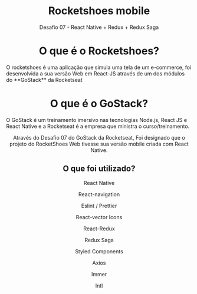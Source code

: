  <h1 align="center">Rocketshoes mobile</h1>
 <p align="center">Desafio 07 - React Native + Redux + Redux Saga</p>
 
 <h1 align="center"> O que é o Rocketshoes?</h1>
 O rocketshoes é uma aplicação que simula uma tela de um e-commerce, foi desenvolvida a sua versão Web em React-JS através de um dos módulos do **GoStack** da Rocketseat
 
 <h1 align="center">O que é o GoStack?</h1>
 O GoStack é um treinamento imersivo nas tecnologias Node.js, React JS e React Native e a Rocketseat é a empresa que ministra o curso/treinamento.
 
 <p align="center">
 Através do Desafio 07 do GoStack da Rocketseat, Foi designado que o projeto do RocketShoes Web tivesse sua versão mobile criada com React Native.
  
  <h2 align="center">O que foi utilizado?   </h2>
  
  <p align="center">React Native</p>
  <p align="center">React-navigation</p>
  <p align="center">Eslint / Prettier</p>
  <p align="center">React-vector Icons</p>
  <p align="center">React-Redux</p>
  <p align="center">Redux Saga</p>
  <p align="center">Styled Components</p>
  <p align="center">Axios</p>
  <p align="center">Immer</p>
  <p align="center">Intl</p>
